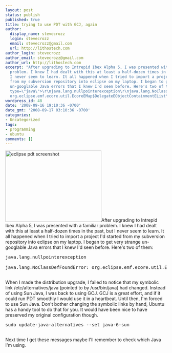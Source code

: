 ```yaml
---
layout: post
status: publish
published: true
title: trying to use PDT with GCJ, again
author:
  display_name: stevecrozz
  login: stevecrozz
  email: stevecrozz@gmail.com
  url: http://lithostech.com
author_login: stevecrozz
author_email: stevecrozz@gmail.com
author_url: http://lithostech.com
excerpt: "After upgrading to Intrepid Ibex Alpha 5, I was presented with a familiar
  problem. I knew I had dealt with this at least a half-dozen times in the past, but
  I never seem to learn. It all happened when I tried to import a project I'd started
  from my subversion repository into eclipse on my laptop. I began to get very strange
  un-googlable Java errors that I knew I'd seen before. Here's two of them:\r\n\r\n<code
  type=\"java\">\r\njava.lang.nullpointerexception\r\njava.lang.NoClassDefFoundError:
  org.eclipse.emf.ecore.util.EcoreEMap$DelegateEObjectContainmentEList\r\n</code>\r\n\r\n"
wordpress_id: 48
date: '2008-09-16 19:10:36 -0700'
date_gmt: '2008-09-17 03:10:36 -0700'
categories:
- Uncategorized
tags:
- programming
- ubuntu
comments: []
---
```

<p><a href="http://lithostech.com/wp-content/uploads/2008/09/pdt.png"><img src="http://lithostech.com/wp-content/uploads/2008/09/pdt-300x222.png" alt="eclipse pdt screenshot" title="pdt" width="300" height="222" class="alignright size-medium wp-image-210" /></a>After upgrading to Intrepid Ibex Alpha 5, I was presented with a familiar problem. I knew I had dealt with this at least a half-dozen times in the past, but I never seem to learn. It all happened when I tried to import a project I'd started from my subversion repository into eclipse on my laptop. I began to get very strange un-googlable Java errors that I knew I'd seen before. Here's two of them:</p></p>
<pre>
java.lang.nullpointerexception<br />
java.lang.NoClassDefFoundError: org.eclipse.emf.ecore.util.EcoreEMap$DelegateEObjectContainmentEList<br />
</pre><a id="more"></a><a id="more-48"></a></p>
<p>When I made the distribution upgrade, I failed to notice that my symbolic link /etc/alternatives/java (pointed to by /usr/bin/java) had changed. Instead of using Sun Java, I was back to using GCJ. GCJ is a great effort, and if it could run PDT smoothly I would use it in a heartbeat. Until then, I'm forced to use Sun Java. Don't bother changing the symbolic links by hand, Ubuntu has a handy tool to do that for you. It would have been nice to have preserved my original configuration though.</p></p>
<pre>
sudo update-java-alternatives --set java-6-sun<br />
</pre></p>
<p>Next time I get these messages maybe I'll remember to check which Java I'm using.</p></p>
